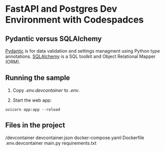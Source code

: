 
# FastAPI and Postgres Dev Environment with Codespadces

## Pydantic versus SQLAlchemy

[Pydantic](https://docs.pydantic.dev/latest/) is for data validation and settings managment using Python type annotations. [SQLAlchemy]() is a SQL toolkit and Object Relational Mapper (ORM).

## Running the sample

1. Copy *.env.devcontainer* to *.env*.

2. Start the web app:

  ```
  uvicorn app:app --reload
  ```

## Files in the project

/devcontainer
  devcontainer.json
  docker-compose.yaml
  Dockerfile
.env.devcontainer
main.py
requirements.txt